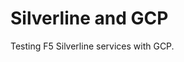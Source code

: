 <!-- spell-checker: ignore silverline -->
# Silverline and GCP

Testing F5 Silverline services with GCP.
